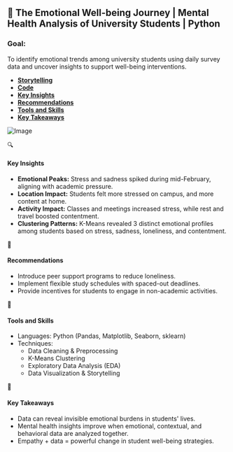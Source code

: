 ## 🧠 **The Emotional Well-being Journey | Mental Health Analysis of University Students | Python**

### **Goal:**
To identify emotional trends among university students using daily survey data and uncover insights to support well-being interventions.


- [**Storytelling**](Presentation.pdf)
- [**Code**](PythonCode.ipynb)
- [**Key Insights**](#key-insights)
- [**Recommendations**](#recommendations)
- [**Tools and Skills**](#tools-and-skills)
- [**Key Takeaways**](#key-takeaways)

![Image](image.png)

🔍 
#### **Key Insights**
- **Emotional Peaks:** Stress and sadness spiked during mid-February, aligning with academic pressure.
- **Location Impact:** Students felt more stressed on campus, and more content at home.
- **Activity Impact:** Classes and meetings increased stress, while rest and travel boosted contentment.
- **Clustering Patterns:** K-Means revealed 3 distinct emotional profiles among students based on stress, sadness, loneliness, and contentment.

🎯 
#### **Recommendations**
- Introduce peer support programs to reduce loneliness.
- Implement flexible study schedules with spaced-out deadlines.
- Provide incentives for students to engage in non-academic activities.

🧰 
#### **Tools and Skills**
- Languages: Python (Pandas, Matplotlib, Seaborn, sklearn)  
- Techniques:  
  - Data Cleaning & Preprocessing 
  - K-Means Clustering  
  - Exploratory Data Analysis (EDA)  
  - Data Visualization & Storytelling  

🚀 
#### **Key Takeaways**
- Data can reveal invisible emotional burdens in students' lives.
- Mental health insights improve when emotional, contextual, and behavioral data are analyzed together.
- Empathy + data = powerful change in student well-being strategies.
